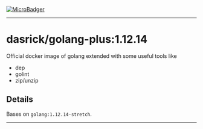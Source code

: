 [![MicroBadger][microbadger-image]][microbadger-url]

***

# dasrick/golang-plus:1.12.14

Official docker image of golang extended with some useful tools like

* dep
* golint
* zip/unzip

## Details

Bases on `golang:1.12.14-stretch`.

***

[microbadger-image]: https://images.microbadger.com/badges/image/dasrick/golang-plus:1.12.14.svg
[microbadger-url]: https://microbadger.com/images/dasrick/golang-plus:1.12.14
